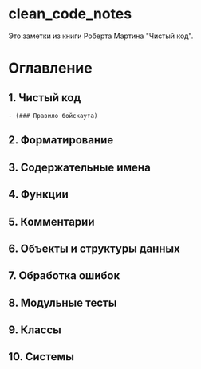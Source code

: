 # clean_code_notes
Это заметки из книги Роберта Мартина "Чистый код".

# Оглавление
## 1. Чистый код 
    - (### Правило бойскаута)
## 2. Форматирование
## 3. Содержательные имена
## 4. Функции
## 5. Комментарии
## 6. Объекты и структуры данных
## 7. Обработка ошибок
## 8. Модульные тесты
## 9. Классы
## 10. Системы
